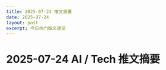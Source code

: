 ```yaml
---
title: 2025-07-24 推文摘要
date: 2025-07-24
layout: post
excerpt: 今日热门推文速览
---
```


# 2025-07-24 AI / Tech 推文摘要

